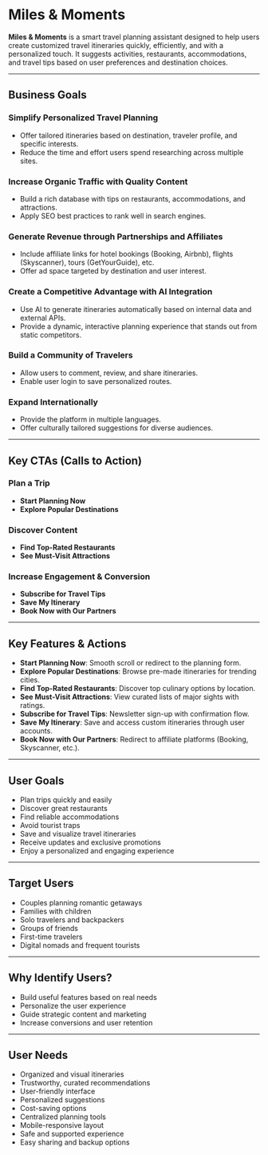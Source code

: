 # Miles & Moments

**Miles & Moments** is a smart travel planning assistant designed to help users create customized travel itineraries quickly, efficiently, and with a personalized touch. It suggests activities, restaurants, accommodations, and travel tips based on user preferences and destination choices.

---

## Business Goals

### Simplify Personalized Travel Planning
- Offer tailored itineraries based on destination, traveler profile, and specific interests.
- Reduce the time and effort users spend researching across multiple sites.

### Increase Organic Traffic with Quality Content
- Build a rich database with tips on restaurants, accommodations, and attractions.
- Apply SEO best practices to rank well in search engines.

### Generate Revenue through Partnerships and Affiliates
- Include affiliate links for hotel bookings (Booking, Airbnb), flights (Skyscanner), tours (GetYourGuide), etc.
- Offer ad space targeted by destination and user interest.

### Create a Competitive Advantage with AI Integration
- Use AI to generate itineraries automatically based on internal data and external APIs.
- Provide a dynamic, interactive planning experience that stands out from static competitors.

### Build a Community of Travelers
- Allow users to comment, review, and share itineraries.
- Enable user login to save personalized routes.

### Expand Internationally
- Provide the platform in multiple languages.
- Offer culturally tailored suggestions for diverse audiences.

---

## Key CTAs (Calls to Action)

### Plan a Trip
- **Start Planning Now**
- **Explore Popular Destinations**

### Discover Content
- **Find Top-Rated Restaurants**
- **See Must-Visit Attractions**

### Increase Engagement & Conversion
- **Subscribe for Travel Tips**
- **Save My Itinerary**
- **Book Now with Our Partners**

---

## Key Features & Actions

- **Start Planning Now**: Smooth scroll or redirect to the planning form.
- **Explore Popular Destinations**: Browse pre-made itineraries for trending cities.
- **Find Top-Rated Restaurants**: Discover top culinary options by location.
- **See Must-Visit Attractions**: View curated lists of major sights with ratings.
- **Subscribe for Travel Tips**: Newsletter sign-up with confirmation flow.
- **Save My Itinerary**: Save and access custom itineraries through user accounts.
- **Book Now with Our Partners**: Redirect to affiliate platforms (Booking, Skyscanner, etc.).

---

## User Goals

- Plan trips quickly and easily  
- Discover great restaurants  
- Find reliable accommodations  
- Avoid tourist traps  
- Save and visualize travel itineraries  
- Receive updates and exclusive promotions  
- Enjoy a personalized and engaging experience  

---

## Target Users

- Couples planning romantic getaways  
- Families with children  
- Solo travelers and backpackers  
- Groups of friends  
- First-time travelers  
- Digital nomads and frequent tourists  

---

## Why Identify Users?

- Build useful features based on real needs  
- Personalize the user experience  
- Guide strategic content and marketing  
- Increase conversions and user retention  

---

## User Needs

- Organized and visual itineraries  
- Trustworthy, curated recommendations  
- User-friendly interface  
- Personalized suggestions  
- Cost-saving options  
- Centralized planning tools  
- Mobile-responsive layout  
- Safe and supported experience  
- Easy sharing and backup options  